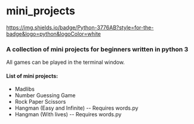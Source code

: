 # mini_projects
https://img.shields.io/badge/Python-3776AB?style=for-the-badge&logo=python&logoColor=white
### A collection of mini projects for beginners written in python 3
All games can be played in the terminal window.

#### List of mini projects:

* Madlibs
* Number Guessing Game
* Rock Paper Scissors
* Hangman (Easy and Infinite) -- Requires words.py
* Hangman (With lives) -- Requires words.py

